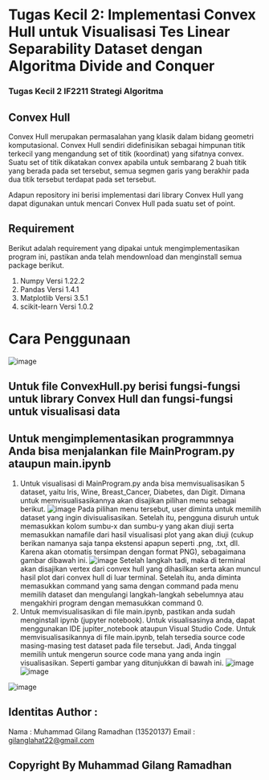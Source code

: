 # Tugas Kecil 2: Implementasi Convex Hull untuk Visualisasi Tes Linear Separability Dataset dengan Algoritma Divide and Conquer
### Tugas Kecil 2 IF2211 Strategi Algoritma

## Convex Hull
Convex Hull merupakan permasalahan yang klasik dalam bidang geometri komputasional. Convex Hull sendiri didefinisikan sebagai himpunan titik terkecil yang mengandung set of titik (koordinat) yang sifatnya convex. Suatu set of titik dikatakan convex apabila untuk sembarang 2 buah titik yang berada pada set tersebut, semua segmen garis yang berakhir pada dua titik tersebut terdapat pada set tersebut.

Adapun repository ini berisi implementasi dari library Convex Hull yang dapat digunakan untuk mencari Convex Hull pada suatu set of point.

## Requirement
Berikut adalah requirement yang dipakai untuk mengimplementasikan program ini, pastikan anda telah mendownload dan menginstall semua package berikut.
1. Numpy Versi 1.22.2
2. Pandas Versi 1.4.1
3. Matplotlib Versi 3.5.1
4. scikit-learn Versi 1.0.2

# Cara Penggunaan
![image](https://user-images.githubusercontent.com/80266785/155902168-ab6271d3-7676-4613-80a6-c8a593dd9bdb.png)

## Untuk file ConvexHull.py berisi fungsi-fungsi untuk library Convex Hull dan fungsi-fungsi untuk visualisasi data
## Untuk mengimplementasikan programmnya Anda bisa menjalankan file MainProgram.py ataupun main.ipynb
1. Untuk visualisasi di MainProgram.py anda bisa memvisualisasikan 5 dataset, yaitu Iris, Wine, Breast_Cancer, Diabetes, dan Digit. Dimana untuk memvisualisasikannya akan disajikan pilihan menu sebagai berikut.
 ![image](https://user-images.githubusercontent.com/80266785/155901503-eb055d57-b6a9-4f48-8c21-74d1aba3d96c.png)
 Pada pilihan menu tersebut, user diminta untuk memilih dataset yang ingin divisualisasikan. Setelah itu, pengguna disuruh untuk memasukkan kolom sumbu-x dan sumbu-y yang akan diuji serta memasukkan namafile dari hasil visualisasi plot yang akan diuji (cukup berikan namanya saja tanpa ekstensi apapun seperti .png, .txt, dll. Karena akan otomatis tersimpan dengan format PNG), sebagaimana gambar dibawah ini.
 ![image](https://user-images.githubusercontent.com/80266785/155901629-6d5b31af-90a1-4e91-810d-869a3a0445f1.png)
 Setelah langkah tadi, maka di terminal akan disajikan vertex dari convex hull yang dihasilkan serta akan muncul hasil plot dari convex hull di luar terminal.
 Setelah itu, anda diminta memasukkan command yang sama dengan command pada menu memilih dataset dan mengulangi langkah-langkah sebelumnya atau mengakhiri program dengan memasukkan command 0.
2. Untuk memvisualisasikan di file main.ipynb, pastikan anda sudah menginstall ipynb (jupyter notebook). Untuk visualisasinya anda, dapat menggunakan IDE jupiter_notebook ataupun Visual Studio Code. Untuk memvisualisasikannya di file main.ipynb, telah tersedia source code masing-masing test dataset pada file tersebut. Jadi, Anda tinggal memilih untuk mengerun source code mana yang anda ingin visualisasikan. Seperti gambar yang ditunjukkan di bawah ini.
![image](https://user-images.githubusercontent.com/80266785/155901927-5ef90ca5-e959-47bb-9ccb-c534d325adba.png)
![image](https://user-images.githubusercontent.com/80266785/155901938-74ceb373-a8e1-4a22-829b-c1a12a406949.png)

![image](https://user-images.githubusercontent.com/80266785/155902200-4e8089e4-2f04-4104-a5b7-2cee09791e84.png)

## Identitas Author :
Nama  : Muhammad Gilang Ramadhan (13520137)
Email : gilanglahat22@gmail.com 

## Copyright By Muhammad Gilang Ramadhan
